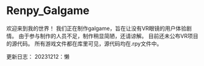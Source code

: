 # Renpy_Galgame
欢迎来到我的世界！
我们正在制作galgame，旨在让没有VR眼镜的用户体验剧情。
由于参与制作的人员不足，制作稍显简陋，还请谅解。
目前还未公布VR项目的源代码。
所有游戏文件都在库里可见，源代码均在.rpy文件中。

更新日志：
20231212：懒
 
